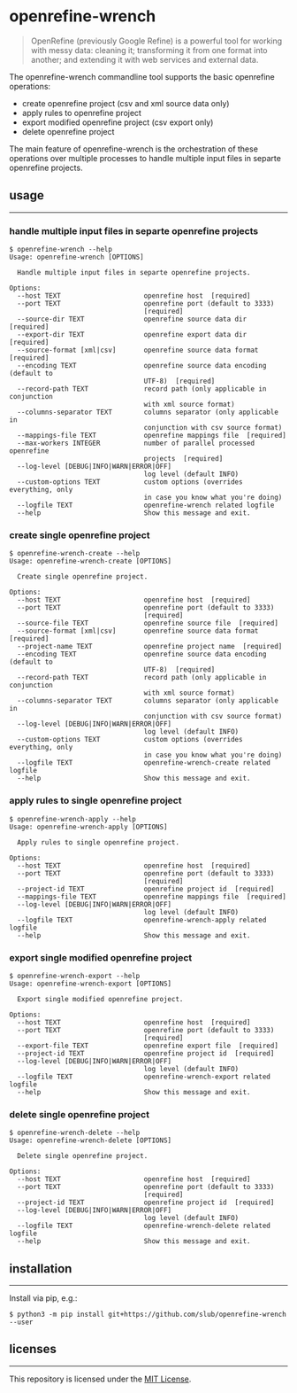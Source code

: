 # openrefine-wrench

> OpenRefine (previously Google Refine) is a powerful tool for working with messy data: cleaning it; transforming it from one format into another; and extending it with web services and external data.

The openrefine-wrench commandline tool supports the basic openrefine operations:
* create openrefine project (csv and xml source data only)
* apply rules to openrefine project
* export modified openrefine project (csv export only)
* delete openrefine project

The main feature of openrefine-wrench is the orchestration of these operations over multiple processes to handle multiple input files in separte openrefine projects.

## usage
***

### handle multiple input files in separte openrefine projects

```
$ openrefine-wrench --help
Usage: openrefine-wrench [OPTIONS]

  Handle multiple input files in separte openrefine projects.

Options:
  --host TEXT                     openrefine host  [required]
  --port TEXT                     openrefine port (default to 3333)
                                  [required]
  --source-dir TEXT               openrefine source data dir  [required]
  --export-dir TEXT               openrefine export data dir  [required]
  --source-format [xml|csv]       openrefine source data format  [required]
  --encoding TEXT                 openrefine source data encoding (default to
                                  UTF-8)  [required]
  --record-path TEXT              record path (only applicable in conjunction
                                  with xml source format)
  --columns-separator TEXT        columns separator (only applicable in
                                  conjunction with csv source format)
  --mappings-file TEXT            openrefine mappings file  [required]
  --max-workers INTEGER           number of parallel processed openrefine
                                  projects  [required]
  --log-level [DEBUG|INFO|WARN|ERROR|OFF]
                                  log level (default INFO)
  --custom-options TEXT           custom options (overrides everything, only
                                  in case you know what you're doing)
  --logfile TEXT                  openrefine-wrench related logfile
  --help                          Show this message and exit.
```

### create single openrefine project

```
$ openrefine-wrench-create --help 
Usage: openrefine-wrench-create [OPTIONS]

  Create single openrefine project.

Options:
  --host TEXT                     openrefine host  [required]
  --port TEXT                     openrefine port (default to 3333)
                                  [required]
  --source-file TEXT              openrefine source file  [required]
  --source-format [xml|csv]       openrefine source data format  [required]
  --project-name TEXT             openrefine project name  [required]
  --encoding TEXT                 openrefine source data encoding (default to
                                  UTF-8)  [required]
  --record-path TEXT              record path (only applicable in conjunction
                                  with xml source format)
  --columns-separator TEXT        columns separator (only applicable in
                                  conjunction with csv source format)
  --log-level [DEBUG|INFO|WARN|ERROR|OFF]
                                  log level (default INFO)
  --custom-options TEXT           custom options (overrides everything, only
                                  in case you know what you're doing)
  --logfile TEXT                  openrefine-wrench-create related logfile
  --help                          Show this message and exit.
```

### apply rules to single openrefine project

```
$ openrefine-wrench-apply --help 
Usage: openrefine-wrench-apply [OPTIONS]

  Apply rules to single openrefine project.

Options:
  --host TEXT                     openrefine host  [required]
  --port TEXT                     openrefine port (default to 3333)
                                  [required]
  --project-id TEXT               openrefine project id  [required]
  --mappings-file TEXT            openrefine mappings file  [required]
  --log-level [DEBUG|INFO|WARN|ERROR|OFF]
                                  log level (default INFO)
  --logfile TEXT                  openrefine-wrench-apply related logfile
  --help                          Show this message and exit.
```

### export single modified openrefine project

```
$ openrefine-wrench-export --help 
Usage: openrefine-wrench-export [OPTIONS]

  Export single modified openrefine project.

Options:
  --host TEXT                     openrefine host  [required]
  --port TEXT                     openrefine port (default to 3333)
                                  [required]
  --export-file TEXT              openrefine export file  [required]
  --project-id TEXT               openrefine project id  [required]
  --log-level [DEBUG|INFO|WARN|ERROR|OFF]
                                  log level (default INFO)
  --logfile TEXT                  openrefine-wrench-export related logfile
  --help                          Show this message and exit.
```

### delete single openrefine project

```
$ openrefine-wrench-delete --help 
Usage: openrefine-wrench-delete [OPTIONS]

  Delete single openrefine project.

Options:
  --host TEXT                     openrefine host  [required]
  --port TEXT                     openrefine port (default to 3333)
                                  [required]
  --project-id TEXT               openrefine project id  [required]
  --log-level [DEBUG|INFO|WARN|ERROR|OFF]
                                  log level (default INFO)
  --logfile TEXT                  openrefine-wrench-delete related logfile
  --help                          Show this message and exit.
```

## installation
***

Install via pip, e.g.:

```
$ python3 -m pip install git+https://github.com/slub/openrefine-wrench --user
```

## licenses
***

This repository is licensed under the [MIT License](https://github.com/slub/openrefine-wrench/blob/master/LICENSE).